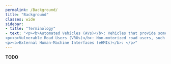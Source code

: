 ```yaml
---
permalink: /Background/
title: "Background"
classes: wide
sidebar:
- title: "Terminology"
- text: "<p><b>Automated Vehicles (AVs)</b>: Vehicles that provide some level of automation, thereby reducing the effort of the human driver for the primary driving task. In this workshop, we focus on AVs that do not need an attentive driver at all times, thus SAE Levels 3 and above.</p>
<p><b>Vulnerable Road Users (VRUs)</b>: Non-motorized road users, such as pedestrians and cyclists, motorcyclists, and persons with disabilities, reduced mobility, or reduced orientation [<a href='/References/#connell1997'>Connell1997</a>]. This workshop specifically focuses on especially vulnerable road users eVRUs [<a href='/References/#hollaender2021'>Hollaender2021</a>] like children, older adults or people with impairments.</p>
<p><b>External Human-Machine Interfaces (eHMIs)</b>: </p>"
---
```


__TODO__
